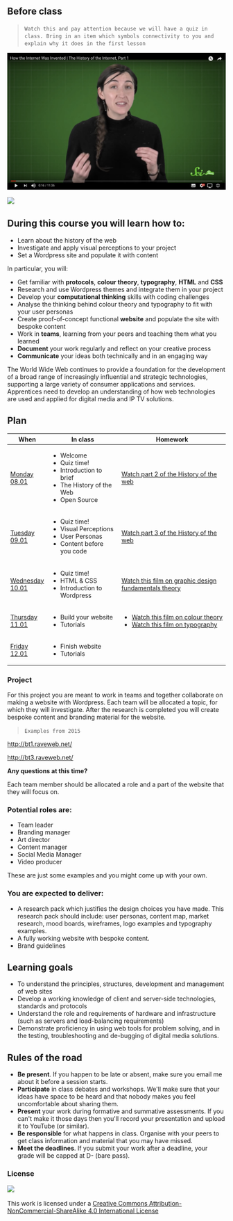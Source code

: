 ## Before class

> `Watch this and pay attention because we will have a quiz in class. Bring in an item which symbols connectivity to you and explain why it does in the first lesson`

[![webhistory1](assets/youtube1.png)](https://www.youtube.com/watch?v=1UStbvRnwmQ)

<img src="https://media.giphy.com/media/CTX0ivSQbI78A/giphy.gif" width="900">

## During this course you will learn how to:
* Learn about the history of the web
* Investigate and apply visual perceptions to your project
* Set a Wordpress site and populate it with content

In particular, you will:

* Get familiar with **protocols**, **colour theory**, **typography**, **HTML** and **CSS**
* Research and use Wordpress themes and integrate them in your project
* Develop your **computational thinking** skills with coding challenges
* Analyse the thinking behind colour theory and typography to fit with your user personas
* Create proof-of-concept functional **website** and populate the site with bespoke content
* Work in **teams**, learning from your peers and teaching them what you learned
* **Document** your work regularly and reflect on your creative process
* **Communicate** your ideas both technically and in an engaging way

The World Wide Web continues to provide a foundation for the development of a broad range of increasingly influential and strategic technologies, supporting a large variety of consumer applications and services. Apprentices need to develop an understanding of how web technologies are used and applied for digital media and IP TV solutions.

## Plan

When | In class           | Homework
---- | ------------------ | --------
[Monday<br>08.01](sessions/01)| <ul><li>Welcome <li>Quiz time! <li>Introduction to brief <li>The History of the Web <li>Open Source | [Watch part 2 of the History of the web](https://www.youtube.com/watch?v=1CsPHKJWiw0)
[Tuesday<br>09.01](sessions/02)| <ul><li>Quiz time! <li>Visual Perceptions <li>User Personas <li>Content before you code  | [Watch part 3 of the History of the web](https://www.youtube.com/watch?v=eYkXD_cGUYU)
[Wednesday<br>10.01](sessions/03)| <ul><li>Quiz time! <li>HTML & CSS <li>Introduction to Wordpress | [Watch this film on graphic design fundamentals theory](https://www.youtube.com/watch?v=YqQx75OPRa0)
[Thursday<br>11.01](sessions/04)| <ul><li>Build your website <li>Tutorials | <ul><li> [Watch this film on colour theory](https://www.youtube.com/watch?v=_2LLXnUdUIc) <li> [Watch this film on typography](https://www.youtube.com/watch?v=sByzHoiYFX0)
[Friday<br>12.01](sessions/05)| <ul><li>Finish website <li>Tutorials |

### Project

For this project you are meant to work in teams and together collaborate on making a website with Wordpress. Each team will be allocated a topic, for which they will investigate. After the research is completed you will create bespoke content and branding material for the website.

> `Examples from 2015`

http://bt1.raveweb.net/

http://bt3.raveweb.net/

**Any questions at this time?**

Each team member should be allocated a role and a part of the website that they will focus on.

### Potential roles are:
* Team leader
* Branding manager
* Art director
* Content manager
* Social Media Manager
* Video producer

These are just some examples and you might come up with your own.

### You are expected to deliver:
* A research pack which justifies the design choices you have made. This research pack should include: user personas, content map, market research, mood boards, wireframes, logo examples and typography examples.
* A fully working website with bespoke content.
* Brand guidelines

## Learning goals

* To understand the principles, structures, development and management of web sites
* Develop a working knowledge of client and server-side technologies, standards and protocols
* Understand the role and requirements of hardware and infrastructure (such as servers and load-balancing requirements)
* Demonstrate proficiency in using web tools for problem solving, and in the testing, troubleshooting and de-bugging of digital media solutions.

## Rules of the road

* **Be present**. If you happen to be late or absent, make sure you email me about it before a session starts.
* **Participate** in class debates and workshops. We'll make sure that your ideas have space to be heard and that nobody makes you feel uncomfortable about sharing them.
* **Present** your work during formative and summative assessments. If you can't make it those days then you'll record your presentation and upload it to YouTube (or similar).
* **Be responsible** for what happens in class. Organise with your peers to get class information and material that you may have missed.
* **Meet the deadlines**. If you submit your work after a deadline, your grade will be capped at D- (bare pass).

### License

[![](https://i.creativecommons.org/l/by-nc-sa/4.0/88x31.png)](http://creativecommons.org/licenses/by-nc-sa/4.0)

This work is licensed under a [Creative Commons Attribution-NonCommercial-ShareAlike 4.0 International License ](http://creativecommons.org/licenses/by-nc-sa/4.0)
